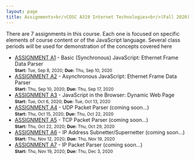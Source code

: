 ```yaml
---
layout: page
title: Assignments<br/>COSC A319 Internet Technologies<br/>(Fall 2020)
---
```


There are 7 assignments in this course. Each one is focused on specific elements of course content or
of the JavaScript language. Several class periods will be used for demonstration of the concepts covered here

* [ASSIGNMENT A1](./assignment-1) - Basic (Synchronous) JavaScript: Ethernet Frame Data Parser<br /><small><strong>Start:</strong> Tue, Sep 8, 2020; <strong>Due:</strong> Thu, Sep 10, 2020</small>
* [ASSIGNMENT A2](./assignment-2) - Asynchronous JavaScript: Ethernet Frame Data Parser<br /><small><strong>Start:</strong> Thu, Sep 10, 2020; <strong>Due:</strong> Thu, Sep 17, 2020</small>
* [ASSIGNMENT A3](./assignment-3) - JavaScript in the Browser: Dynamic Web Page<br /><small><strong>Start:</strong> Tue, Oct 6, 2020; <strong>Due:</strong> Tue, Oct 13, 2020</small>
* [ASSIGNMENT A4](./assignment-4) - UDP Packet Parser (coming soon...)<br /><small><strong>Start:</strong> Thu, Oct 15, 2020; <strong>Due:</strong> Thu, Oct 22, 2020</small>
* [ASSIGNMENT A5](./assignment-5) - TCP Packet Parser (coming soon...)<br /><small><strong>Start:</strong> Thu, Oct 22, 2020; <strong>Due:</strong> Thu, Oct 29, 2020</small>
* [ASSIGNMENT A6](./assignment-6) - IP Address Subnetter/Supernetter (coming soon...)<br /><small><strong>Start:</strong> Thu, Nov 12, 2020; <strong>Due:</strong> Thu, Nov 19, 2020</small>
* [ASSIGNMENT A7](./assignment-7) - IP Packet Parser (coming soon...)<br /><small><strong>Start:</strong> Thu, Nov 19, 2020; <strong>Due:</strong> Thu, Dec 3, 2020</small>
